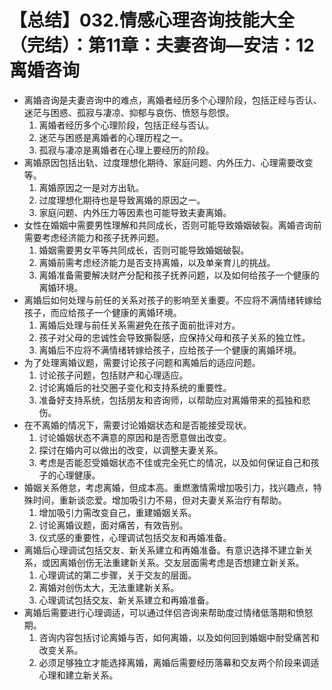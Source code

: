 # 【总结】032.情感心理咨询技能大全（完结）：第11章：夫妻咨询—安洁：12离婚咨询

-   离婚咨询是夫妻咨询中的难点，离婚者经历多个心理阶段，包括正经与否认、迷茫与困惑、孤寂与凄凉、抑郁与哀伤、愤怒与怨恨。
    1.  离婚者经历多个心理阶段，包括正经与否认。
    2.  迷茫与困惑是离婚者的心理历程之一。
    3.  孤寂与凄凉是离婚者在心理上要经历的阶段。
-   离婚原因包括出轨、过度理想化期待、家庭问题、内外压力、心理需要改变等。
    1.  离婚原因之一是对方出轨。
    2.  过度理想化期待也是导致离婚的原因之一。
    3.  家庭问题、内外压力等因素也可能导致夫妻离婚。
-   女性在婚姻中需要男性理解和共同成长，否则可能导致婚姻破裂。离婚咨询前需要考虑经济能力和孩子抚养问题。
    1.  婚姻需要男女平等共同成长，否则可能导致婚姻破裂。
    2.  离婚前需考虑经济能力是否支持离婚，以及单亲育儿的挑战。
    3.  离婚准备需要解决财产分配和孩子抚养问题，以及如何给孩子一个健康的离婚环境。
-   离婚后如何处理与前任的关系对孩子的影响至关重要。不应将不满情绪转嫁给孩子，而应给孩子一个健康的离婚环境。
    1.  离婚后处理与前任关系需避免在孩子面前批评对方。
    2.  孩子对父母的忠诚性会导致撕裂感，应保持父母和孩子关系的独立性。
    3.  离婚后不应将不满情绪转嫁给孩子，应给孩子一个健康的离婚环境。
-   为了处理离婚议题，需要讨论孩子问题和离婚后的适应问题。
    1.  讨论孩子问题，包括财产和心理适应。
    2.  讨论离婚后的社交圈子变化和支持系统的重要性。
    3.  准备好支持系统，包括朋友和咨询师，以帮助应对离婚带来的孤独和悲伤。
-   在不离婚的情况下，需要讨论婚姻状态和是否能接受现状。
    1.  讨论婚姻状态不满意的原因和是否愿意做出改变。
    2.  探讨在婚内可以做出的改变，以调整夫妻关系。
    3.  考虑是否能忍受婚姻状态不佳或完全死亡的情况，以及如何保证自己和孩子的心理健康。
-   婚姻关系倦怠，考虑离婚，但成本高。重燃激情需增加吸引力，找兴趣点，特殊时间，重新谈恋爱。增加吸引力不易，但对夫妻关系治疗有帮助。
    1.  增加吸引力需改变自己，重建婚姻关系。
    2.  讨论离婚议题，面对痛苦，有效告别。
    3.  仪式感的重要性，心理调试包括交友和再婚准备。
-   离婚后心理调试包括交友、新关系建立和再婚准备。有意识选择不建立新关系，或因离婚创伤无法重建新关系。交友层面需考虑是否想建立新关系。
    1.  心理调试的第二步骤，关于交友的层面。
    2.  离婚对创伤太大，无法重建新关系。
    3.  心理调试包括交友、新关系建立和再婚准备。
-   离婚后需要进行心理调适，可以通过伴侣咨询来帮助度过情绪低落期和愤怒期。
    1.  咨询内容包括讨论离婚与否，如何离婚，以及如何回到婚姻中耐受痛苦和改变关系。
    2.  必须足够独立才能选择离婚，离婚后需要经历落幕和交友两个阶段来调适心理和建立新关系。